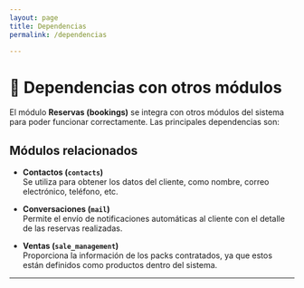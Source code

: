```yaml
---
layout: page
title: Dependencias
permalink: /dependencias

---
```


# 🔗 Dependencias con otros módulos

El módulo **Reservas (bookings)** se integra con otros módulos del sistema para poder funcionar correctamente. Las principales dependencias son:

## Módulos relacionados

- **Contactos (`contacts`)**  
  Se utiliza para obtener los datos del cliente, como nombre, correo electrónico, teléfono, etc.

- **Conversaciones (`mail`)**  
  Permite el envío de notificaciones automáticas al cliente con el detalle de las reservas realizadas.

- **Ventas (`sale_management`)**  
  Proporciona la información de los packs contratados, ya que estos están definidos como productos dentro del sistema.

---